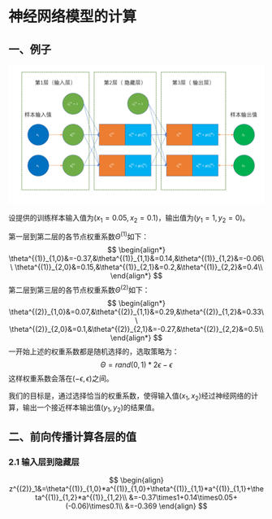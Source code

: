 # 神经网络模型的计算

## 一、例子

![神经网络模型的计算](神经网络模型的计算.assets/神经网络模型的计算.png)

设提供的训练样本输入值为$(x_1=0.05, x_2=0.1)$，输出值为$(y_1=1, y_2=0)$。

第一层到第二层的各节点权重系数$\Theta^{(1)}$如下：
$$
\begin{align*}
\theta^{(1)}_{1,0}&=-0.37,&\theta^{(1)}_{1,1}&=0.14,&\theta^{(1)}_{1,2}&=-0.06\\
\theta^{(1)}_{2,0}&=0.15,&\theta^{(1)}_{2,1}&=0.2,&\theta^{(1)}_{2,2}&=0.4\\
\end{align*}
$$
第二层到第三层的各节点权重系数$\Theta^{(2)}$如下：
$$
\begin{align*}
\theta^{(2)}_{1,0}&=0.07,&\theta^{(2)}_{1,1}&=0.29,&\theta^{(2)}_{1,2}&=0.33\\
\theta^{(2)}_{2,0}&=0.1,&\theta^{(2)}_{2,1}&=-0.27,&\theta^{(2)}_{2,2}&=0.5\\
\end{align*}
$$
一开始上述的权重系数都是随机选择的，选取策略为：
$$
\Theta=rand(0,1)*2\epsilon-\epsilon
$$
这样权重系数会落在$(-\epsilon,\epsilon)$之间。

我们的目标是，通过选择恰当的权重系数，使得输入值$(x_1, x_2)$经过神经网络的计算，输出一个接近样本输出值$(y_1,y_2)$的结果值。

## 二、前向传播计算各层的值

### 2.1 输入层到隐藏层

$$
\begin{align}
z^{(2)}_1&=\theta^{(1)}_{1,0}*a^{(1)}_{1,0}+\theta^{(1)}_{1,1}*a^{(1)}_{1,1}+\theta^{(1)}_{1,2}*a^{(1)}_{1,2}\\
&=-0.37\times1+0.14\times0.05+(-0.06)\times0.1\\
&=-0.369
\end{align}
$$

